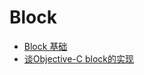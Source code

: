 # Block

* [Block 基础](https://hit-alibaba.github.io/interview/iOS/ObjC-Basic/Block.html)
* [谈Objective-C block的实现](http://blog.devtang.com/2013/07/28/a-look-inside-blocks/)



